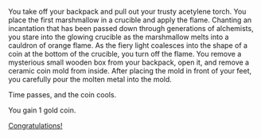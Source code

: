 You take off your backpack and pull out your trusty acetylene torch. You place the first marshmallow in a crucible and apply the flame. Chanting an incantation that has been passed down through generations of alchemists, you stare into the glowing crucible as the marshmallow melts into a cauldron of orange flame. As the fiery light coalesces into the shape of a coin at the bottom of the crucible, you turn off the flame. You remove a mysterious small wooden box from your backpack, open it, and remove a ceramic coin mold from inside. After placing the mold in front of your feet, you carefully pour the molten metal into the mold.

Time passes, and the coin cools.

You gain 1 gold coin.

[Congratulations!](../marshmallow.md)